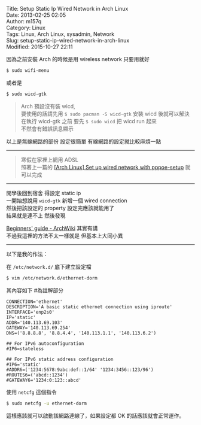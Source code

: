 Title: Setup Static Ip Wired Network in Arch Linux  
Date: 2013-02-25 02:05  
Author: m157q  
Category: Linux  
Tags: Linux, Arch Linux, sysadmin, Network  
Slug: setup-static-ip-wired-network-in-arch-linux  
Modified: 2015-10-27 22:11  
  
  
因為之前安裝 Arch 的時候是用 wireless network 只要用就好  
  
```sh  
$ sudo wifi-menu  
```  
  
或者是  
  
```sh  
$ sudo wicd-gtk  
```  
  
> Arch 預設沒有裝 wicd,  
> 要使用的話請先用 `$ sudo pacman -S wicd-gtk` 安裝 wicd 後就可以解決  
> 在執行 wicd-gtk 之前 要先  `$ sudo wicd`  把 wicd run 起來  
> 不然會有錯誤訊息顯示  
  
以上是無線網路的部份 設定很簡單 有線網路的設定就比較麻煩一點  
  
---  
  
> 寒假在家裡上網用 ADSL  
> 照著上一篇的 [[Arch Linux] Set up wired network with pppoe-setup](/posts/2013/02/20/setup-pppoe-wired-network-in-arch-linux/) 就可以完成  
  
---  
  
開學後回到宿舍 得設定 static ip  
一開始想說用 `wicd-gtk` 新增一個 wired connection  
然後把該設定的 property 設定完應該就能用了  
結果就是連不上 然後發現  
  
[Beginners' guide - ArchWiki](https://wiki.archlinux.org/index.php/Beginners%27_guide#Wired) 其實有講  
不過我這裡的方法不太一樣就是 但基本上大同小異  
  
---  
  
以下是我的作法：  
  
在 `/etc/network.d/` 底下建立設定檔  
  
```sh  
$ vim /etc/network.d/ethernet-dorm  
```  
  
其內容如下 #為註解部分  
  
```  
CONNECTION='ethernet'  
DESCRIPTION='A basic static ethernet connection using iproute'  
INTERFACE='enp2s0'  
IP='static'  
ADDR='140.113.69.103'  
GATEWAY='140.113.69.254'  
DNS=('8.8.8.8', '8.8.4.4', '140.113.1.1', '140.113.6.2')  
  
## For IPv6 autoconfiguration  
#IP6=stateless  
  
## For IPv6 static address configuration  
#IP6='static'  
#ADDR6=('1234:5678:9abc:def::1/64' '1234:3456::123/96')  
#ROUTES6=('abcd::1234')  
#GATEWAY6='1234:0:123::abcd'  
```  
  
使用 `netcfg` 這個指令  
  
```sh  
$ sudo netcfg -u ethernet-dorm  
```  
  
這樣應該就可以啟動該網路連線了，如果設定都 OK 的話應該就會正常運作。  
